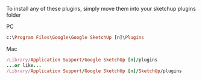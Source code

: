 
To install any of these plugins, simply move them into your sketchup plugins folder

PC

```ruby
c:\Program Files\Google\Google SketchUp [n]\Plugins
```

Mac

```ruby
/Library/Application Support/Google SketchUp [n]/plugins 
...or like... 
/Library/Application Support/Google SketchUp [n]/SketchUp/plugins
```
